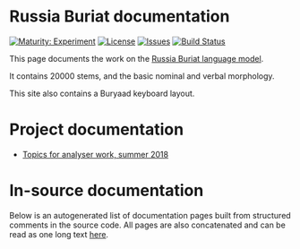 # Russia Buriat documentation

[![Maturity: Experiment](https://img.shields.io/badge/Maturity-Experiment-black.svg)](https://giellalt.github.io/MaturityClassification.html)
[![License](https://img.shields.io/github/license/giellalt/lang-bxr)](https://github.com/giellalt/lang-bxr/blob/main/LICENSE)
[![Issues](https://img.shields.io/github/issues/giellalt/lang-bxr)](https://github.com/giellalt/lang-bxr/issues)
[![Build Status](https://divvun-tc.thetc.se/api/github/v1/repository/giellalt/lang-bxr/main/badge.svg)](https://github.com/giellalt/lang-bxr/actions)

This page documents the work on the [Russia Buriat language model](https://github.com/giellalt/lang-bxr). 

It contains 20000 stems, and the basic nominal and verbal morphology.

This site also contains a Buryaad keyboard layout.

# Project documentation

* [Topics for analyser work, summer 2018](Topics.html)

# In-source documentation

Below is an autogenerated list of documentation pages built from structured comments in the source code. All pages are also concatenated and can be read as one long text [here](bxr.md).
